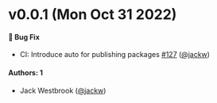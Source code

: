 # v0.0.1 (Mon Oct 31 2022)

#### 🐛 Bug Fix

- CI: Introduce auto for publishing packages [#127](https://github.com/grafana/plugin-tools/pull/127) ([@jackw](https://github.com/jackw))

#### Authors: 1

- Jack Westbrook ([@jackw](https://github.com/jackw))
